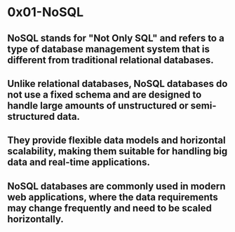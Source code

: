 # 0x01-NoSQL

## NoSQL stands for "Not Only SQL" and refers to a type of database management system that is different from traditional relational databases. 
## Unlike relational databases, NoSQL databases do not use a fixed schema and are designed to handle large amounts of unstructured or semi-structured data. 
## They provide flexible data models and horizontal scalability, making them suitable for handling big data and real-time applications. 
## NoSQL databases are commonly used in modern web applications, where the data requirements may change frequently and need to be scaled horizontally.


